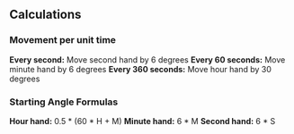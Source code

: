 ## Calculations

### Movement per unit time

**Every second:** Move second hand by 6 degrees
**Every 60 seconds:** Move minute hand by 6 degrees
**Every 360 seconds:** Move hour hand by 30 degrees

### Starting Angle Formulas

**Hour hand:** 0.5 * (60 * H + M)
**Minute hand:** 6 * M
**Second hand:** 6 * S